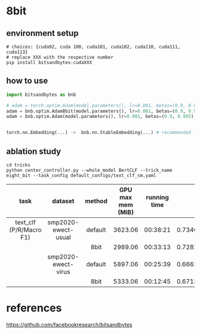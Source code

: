 # 8bit
## environment setup
```shell
# choices: {cuda92, cuda 100, cuda101, cuda102, cuda110, cuda111, cuda113}
# replace XXX with the respective number
pip install bitsandbytes-cudaXXX
```
## how to use
```python
import bitsandbytes as bnb

# adam = torch.optim.Adam(model.parameters(), lr=0.001, betas=(0.9, 0.995)) # comment out old optimizer
adam = bnb.optim.Adam8bit(model.parameters(), lr=0.001, betas=(0.9, 0.995)) # add bnb optimizer
adam = bnb.optim.Adam(model.parameters(), lr=0.001, betas=(0.9, 0.995), optim_bits=8) # equivalent


torch.nn.Embedding(...) ->  bnb.nn.StableEmbedding(...) # recommended for NLP models
```

## ablation study

```shell
cd tricks
python center_controller.py --whole_model BertCLF --trick_name eight_bit --task_config default_configs/text_clf_sm.yaml
```



|          task           |       dataset       | method  | GPU max mem (MiB) | running time |        score         |
| :---------------------: | :-----------------: | :-----: | :---------------: | :----------: | :------------------: |
| text_clf (P/R/Macro F1) | smp2020-ewect-usual | default |      3623.06      |   00:38:21   | 0.7346/0.7293/0.7293 |
|                         |                     |  8bit   |      2989.06      |   00:33:13   | 0.7282/0.7144/0.7172 |
|                         | smp2020-ewect-virus | default |      5897.06      |   00:25:39   | 0.6662/0.6195/0.6380 |
|                         |                     |  8bit   |      5333.06      |   00:12:45   | 0.6713/0.6186/0.6380 |



# references

https://github.com/facebookresearch/bitsandbytes